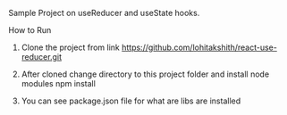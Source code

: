Sample Project on useReducer and useState hooks.

How to Run

1) Clone the project from link https://github.com/lohitakshith/react-use-reducer.git

2) After cloned change directory to this project folder and install node modules 
   npm install

3) You can see package.json file for what are libs are installed